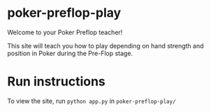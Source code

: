 # poker-preflop-play

Welcome to your Poker Preflop teacher!

This site will teach you how to play depending on hand strength and position in Poker during the Pre-Flop stage.

# Run instructions

To view the site, run ```python app.py``` in ```poker-preflop-play/```
